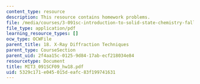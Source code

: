 ```yaml
---
content_type: resource
description: This resource contains homework problems.
file: /media/courses/3-091sc-introduction-to-solid-state-chemistry-fall-2010/5329c171e045015deafc83f199741631_MIT3_091SCF09_hw18.pdf
file_type: application/pdf
learning_resource_types: []
ocw_type: OCWFile
parent_title: 18. X-Ray Diffraction Techniques
parent_type: CourseSection
parent_uid: 2f4aa15c-0125-9d84-17ab-ecf218034e84
resourcetype: Document
title: MIT3_091SCF09_hw18.pdf
uid: 5329c171-e045-015d-eafc-83f199741631
---
```

